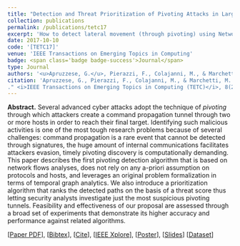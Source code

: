 ```yaml
---
title: "Detection and Threat Prioritization of Pivoting Attacks in Large Networks"
collection: publications
permalink: /publications/tetc17
excerpt: 'How to detect lateral movement (through pivoting) using Network Flows.'
date: 2017-10-10
code: '[TETC17]'
venue: 'IEEE Transactions on Emerging Topics in Computing'
badge: <span class='badge badge-success'>Journal</span>
type: Journal
authors: '<u>Apruzzese, G.</u>, Pierazzi, F., Colajanni, M., & Marchetti, M.'
citation: 'Apruzzese, G., Pierazzi, F., Colajanni, M., & Marchetti, M. (2017). "Detection and Threat Prioritization of Pivoting Attacks in Large Networks
." <i>IEEE Transactions on Emerging Topics in Computing (TETC)</i>, 8(2), 404-415.'
---
```

<b>Abstract.</b> Several advanced cyber attacks adopt the technique of <i>pivoting</i> through which attackers create a command propagation tunnel through two or more hosts in order to reach their final target. Identifying such malicious activities is one of the most tough research problems because of several challenges: command propagation is a rare event that cannot be detected through signatures, the huge amount of internal communications facilitates attackers evasion, timely pivoting discovery is computationally demanding. 
This paper describes the first pivoting detection algorithm that is based on network flows analyses, does not rely on any a-priori assumption on protocols and hosts, and leverages an original problem formalization in terms of temporal graph analytics. We also introduce a prioritization algorithm that ranks the detected paths on the basis of a threat score thus letting security analysts investigate just the most suspicious pivoting tunnels. Feasibility and effectiveness of our proposal are assessed through a broad set of experiments that demonstrate its higher accuracy and performance against related algorithms.

[[Paper PDF](https://gioapru.github.io/files/papers/tetc17/tetc17.pdf)], [[Bibtex](https://gioapru.github.io/files/papers/tetc17/tetc17.bib)], [[Cite](https://gioapru.github.io/files/papers/tetc17/tetc17_cite.html)], [[IEEE Xplore](https://ieeexplore.ieee.org/abstract/document/8078189)], [[Poster](https://gioapru.github.io/files/papers/tetc17/tetc17_poster.pdf)], [[Slides](https://gioapru.github.io/files/papers/tetc17/tetc17_slides.pdf)]
 [[Dataset](https://gioapru.github.io/files/papers/tetc17/tetc17_dataset.html)]